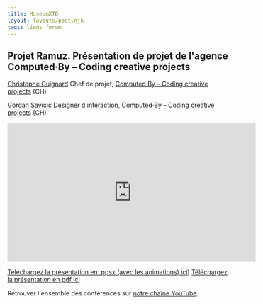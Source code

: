 ```yaml
---
title: MuseumXTD  
layout: layouts/post.njk  
tags: liens forum 
---
```

## Projet Ramuz. Présentation de projet de l'agence Computed·By – Coding creative projects

[Christophe Guignard](https://www.linkedin.com/in/christopheguignard/?originalSubdomain=ch)
Chef de projet, [Computed·By – Coding creative projects](https://www.computedby.com/fr) (CH)     

[Gordan Savicic](https://www.linkedin.com/in/gordan-savi%C4%8Di%C4%87-aa15233?originalSubdomain=ch)
Designer d'interaction, [Computed·By – Coding creative projects](https://www.computedby.com/fr) (CH)

<iframe width="560" height="315" src="https://www.youtube.com/embed/g6vPV_zXdlo" title="YouTube video player" frameborder="0" allow="accelerometer; autoplay; clipboard-write; encrypted-media; gyroscope; picture-in-picture" allowfullscreen></iframe>
  
[Téléchargez la présentation en .ppsx (avec les animations) ici](https://haze.computedby.com/index.php/s/wOQTnbm2PnF3MuB))
[Téléchargez la présentation en pdf ici](https://kdrive.infomaniak.com/app/share/131928/720d00b3-a13e-4a01-8fa3-e06f84760833)
    
Retrouver l'ensemble des conférences sur [notre chaîne YouTube](https://www.youtube.com/channel/UCTZJM5WsXDkH8QgMdACUNyw).  
